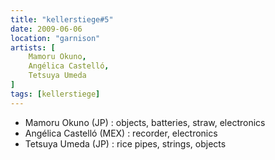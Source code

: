 ```yaml
---
title: "kellerstiege#5"
date: 2009-06-06
location: "garnison"
artists: [
    Mamoru Okuno,
    Angélica Castelló,
    Tetsuya Umeda 
]
tags: [kellerstiege]
---
```

- Mamoru Okuno (JP) : objects, batteries, straw, electronics
- Angélica Castelló (MEX) : recorder, electronics
- Tetsuya Umeda (JP) : rice pipes, strings, objects 
